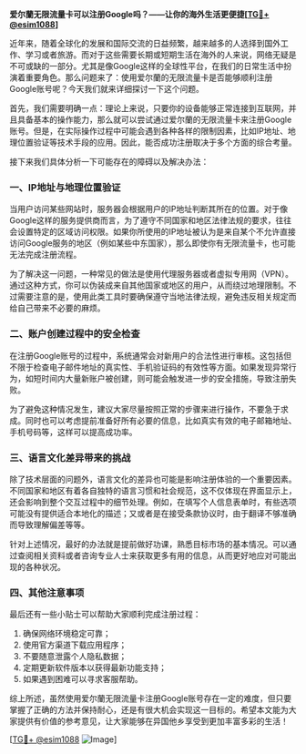 **爱尔蘭无限流量卡可以注册Google吗？——让你的海外生活更便捷[[TG💪+ @esim1088](https://t.me/s/esim1088)]**

近年来，随着全球化的发展和国际交流的日益频繁，越来越多的人选择到国外工作、学习或者旅游。而对于这些需要长期或短期生活在海外的人来说，网络无疑是不可或缺的一部分。尤其是像Google这样的全球性平台，在我们的日常生活中扮演着重要角色。那么问题来了：使用爱尔蘭的无限流量卡是否能够顺利注册Google账号呢？今天我们就来详细探讨一下这个问题。

首先，我们需要明确一点：理论上来说，只要你的设备能够正常连接到互联网，并且具备基本的操作能力，那么就可以尝试通过爱尔蘭的无限流量卡来注册Google账号。但是，在实际操作过程中可能会遇到各种各样的限制因素，比如IP地址、地理位置验证等技术手段的应用。因此，能否成功注册取决于多个方面的综合考量。

接下来我们具体分析一下可能存在的障碍以及解决办法：

### 一、IP地址与地理位置验证

当用户访问某些网站时，服务器会根据用户的IP地址判断其所在的位置。对于像Google这样的服务提供商而言，为了遵守不同国家和地区法律法规的要求，往往会设置特定的区域访问权限。如果你所使用的IP地址被认为是来自某个不允许直接访问Google服务的地区（例如某些中东国家），那么即使你有无限流量卡，也可能无法完成注册流程。

为了解决这一问题，一种常见的做法是使用代理服务器或者虚拟专用网（VPN）。通过这种方式，你可以伪装成来自其他国家或地区的用户，从而绕过地理限制。不过需要注意的是，使用此类工具时要确保遵守当地法律法规，避免违反相关规定而给自己带来不必要的麻烦。

### 二、账户创建过程中的安全检查

在注册Google账号的过程中，系统通常会对新用户的合法性进行审核。这包括但不限于检查电子邮件地址的真实性、手机验证码的有效性等方面。如果发现异常行为，如短时间内大量新账户被创建，则可能会触发进一步的安全措施，导致注册失败。

为了避免这种情况发生，建议大家尽量按照正常的步骤来进行操作，不要急于求成。同时也可以考虑提前准备好所有必要的信息，比如真实有效的电子邮箱地址、手机号码等，这样可以提高成功率。

### 三、语言文化差异带来的挑战

除了技术层面的问题外，语言文化的差异也可能是影响注册体验的一个重要因素。不同国家和地区有着各自独特的语言习惯和社会规范，这不仅体现在界面显示上，还会影响到整个交互过程中的细节处理。例如，在填写个人信息表单时，有些选项可能没有提供适合本地化的描述；又或者是在接受条款协议时，由于翻译不够准确而导致理解偏差等等。

针对上述情况，最好的办法就是提前做好功课，熟悉目标市场的基本情况。可以通过查阅相关资料或者咨询专业人士来获取更多有用的信息，从而更好地应对可能出现的各种状况。

### 四、其他注意事项

最后还有一些小贴士可以帮助大家顺利完成注册过程：

1. 确保网络环境稳定可靠；
2. 使用官方渠道下载应用程序；
3. 不要随意泄露个人隐私数据；
4. 定期更新软件版本以获得最新功能支持；
5. 如果遇到困难可以寻求客服帮助。

综上所述，虽然使用爱尔蘭无限流量卡注册Google账号存在一定的难度，但只要掌握了正确的方法并保持耐心，还是有很大机会实现这一目标的。希望本文能为大家提供有价值的参考意见，让大家能够在异国他乡享受到更加丰富多彩的生活！

[[TG💪+ @esim1088](https://t.me/s/esim1088) ![Image](https://i.postimg.cc/4NQfJmqS/Snipaste-2025-05-13-00-14-12.png)]
